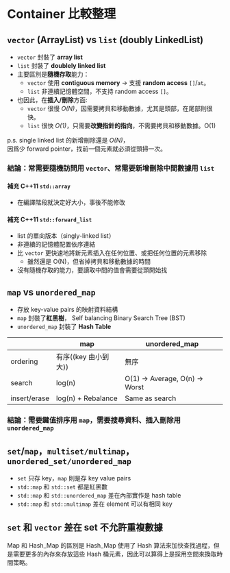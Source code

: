 # Container 比較整理

## `vector` (ArrayList) vs `list` (doubly LinkedList)

- `vector` 封裝了 **array list**
- `list` 封裝了 **doublely linked list**
- 主要區別是**隨機存取**能力：
  - `vector` 使用 **contiguous memory** -> 支援 **random access** `[]`/`at`。
  - `list` 非連續記憶體空間，不支持 random access `[]`。
- 也因此，在**插入/刪除**方面:
  - `vector` 很慢 _O(N)_，因需要拷貝和移動數據，尤其是頭部，在尾部則很快。
  - `list` 很快 _O(1)_，只需要**改變指針的指向**，不需要拷貝和移動數據。O(1)

p.s. single linked list 的新增刪除還是 _O(N)_，\
因爲少 forward pointer，找前一個元素就必須從頭掃一次。

### 結論：常需要隨機訪問用 `vector`、常需要新增刪除中間數據用 `list`

#### 補充 C++11 `std::array`

- 在編譯階段就決定好大小，事後不能修改

#### 補充 C++11 `std::forward_list`

- list 的單向版本（singly-linked list）
- 非連續的記憶體配置依序連結
- 比 `vector` 更快速地將新元素插入在任何位置、或把任何位置的元素移除
  - 雖然還是 O(N)，但省掉拷貝和移動數據的時間
- 沒有隨機存取的能力，要讀取中間的值會需要從頭開始找

## `map` vs `unordered_map`

- 存放 key-value pairs 的映射資料結構
- `map` 封裝了**紅黑樹**， Self balancing Binary Search Tree (BST)
- `unordered_map` 封裝了 **Hash Table**

|              | map                  | unordered_map                  |
| ------------ | -------------------- | ------------------------------ |
| ordering     | 有序((key 由小到大)) | 無序                           |
| search       | log(n)               | O(1) -> Average, O(n) -> Worst |
| insert/erase | log(n) + Rebalance   | Same as search                 |

### 結論：需要鍵值排序用 `map`，需要搜尋資料、插入刪除用 `unordered_map`

## `set`/`map`，`multiset/multimap`，`unordered_set/unordered_map`

- `set` 只存 key，`map` 則是存 key value pairs
- `std::map` 和 `std::set` 都是紅黑數
- `std::map` 和 `std::unordered_map` 差在內部實作是 hash table
- `std::map` 和 `std::multimap` 差在 element 可以有相同 key

## `set` 和 `vector` 差在 set 不允許重複數據

Map 和 Hash_Map 的區別是 Hash_Map 使用了 Hash 算法來加快查找過程，但是需要更多的內存來存放這些 Hash 桶元素，因此可以算得上是採用空間來換取時間策略。

